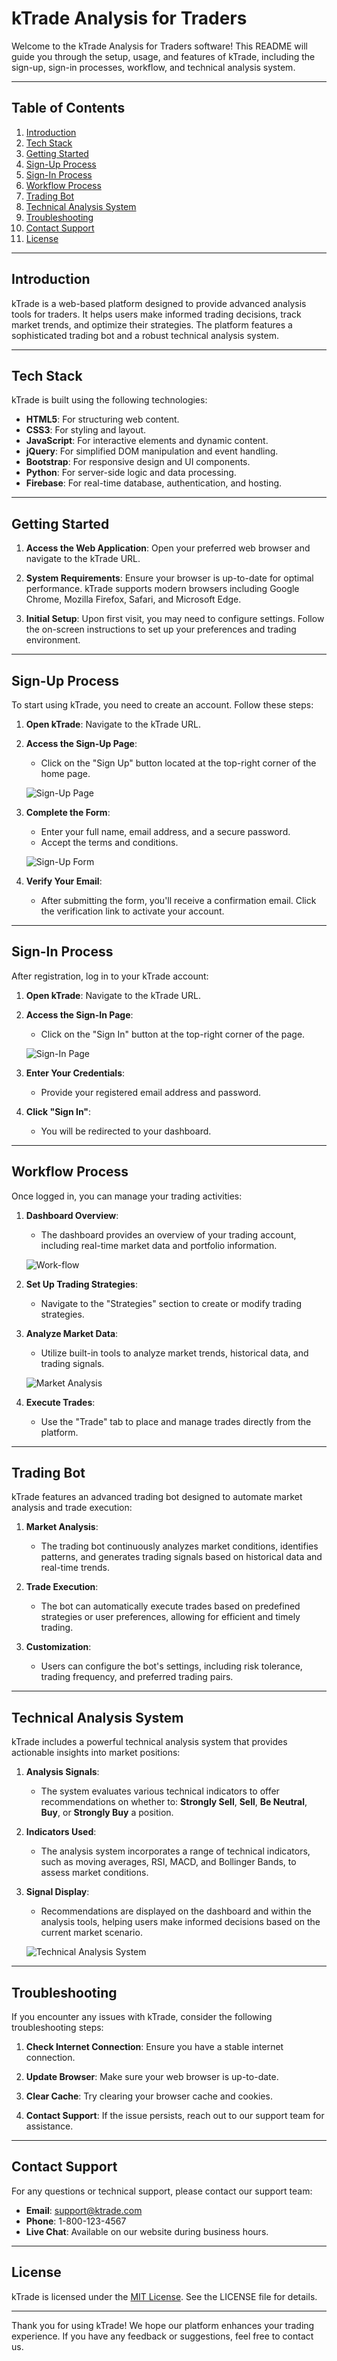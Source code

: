 
# kTrade Analysis for Traders

Welcome to the kTrade Analysis for Traders software! This README will guide you through the setup, usage, and features of kTrade, including the sign-up, sign-in processes, workflow, and technical analysis system.

---

## Table of Contents

1. [Introduction](#introduction)
2. [Tech Stack](#tech-stack)
3. [Getting Started](#getting-started)
4. [Sign-Up Process](#sign-up-process)
5. [Sign-In Process](#sign-in-process)
6. [Workflow Process](#workflow-process)
7. [Trading Bot](#trading-bot)
8. [Technical Analysis System](#technical-analysis-system)
9. [Troubleshooting](#troubleshooting)
10. [Contact Support](#contact-support)
11. [License](#license)

---

## Introduction

kTrade is a web-based platform designed to provide advanced analysis tools for traders. It helps users make informed trading decisions, track market trends, and optimize their strategies. The platform features a sophisticated trading bot and a robust technical analysis system.

---

## Tech Stack

kTrade is built using the following technologies:

- **HTML5**: For structuring web content.
- **CSS3**: For styling and layout.
- **JavaScript**: For interactive elements and dynamic content.
- **jQuery**: For simplified DOM manipulation and event handling.
- **Bootstrap**: For responsive design and UI components.
- **Python**: For server-side logic and data processing.
- **Firebase**: For real-time database, authentication, and hosting.

---

## Getting Started

1. **Access the Web Application**: Open your preferred web browser and navigate to the kTrade URL.

2. **System Requirements**: Ensure your browser is up-to-date for optimal performance. kTrade supports modern browsers including Google Chrome, Mozilla Firefox, Safari, and Microsoft Edge.

3. **Initial Setup**: Upon first visit, you may need to configure settings. Follow the on-screen instructions to set up your preferences and trading environment.

---

## Sign-Up Process

To start using kTrade, you need to create an account. Follow these steps:

1. **Open kTrade**: Navigate to the kTrade URL.

2. **Access the Sign-Up Page**:
   - Click on the "Sign Up" button located at the top-right corner of the home page.

   ![Sign-Up Page](assets/img/work-flow/1.png)

3. **Complete the Form**:
   - Enter your full name, email address, and a secure password.
   - Accept the terms and conditions.

   ![Sign-Up Form](assets/img/work-flow/2.png)

4. **Verify Your Email**:
   - After submitting the form, you'll receive a confirmation email. Click the verification link to activate your account.

---

## Sign-In Process

After registration, log in to your kTrade account:

1. **Open kTrade**: Navigate to the kTrade URL.

2. **Access the Sign-In Page**:
   - Click on the "Sign In" button at the top-right corner of the page.

   ![Sign-In Page](preview/img/d-16.png)

3. **Enter Your Credentials**:
   - Provide your registered email address and password.

4. **Click "Sign In"**:
   - You will be redirected to your dashboard.

---

## Workflow Process

Once logged in, you can manage your trading activities:

1. **Dashboard Overview**:
   - The dashboard provides an overview of your trading account, including real-time market data and portfolio information.

   ![Work-flow](assets/img/work-flow/3.png)

2. **Set Up Trading Strategies**:
   - Navigate to the "Strategies" section to create or modify trading strategies.

3. **Analyze Market Data**:
   - Utilize built-in tools to analyze market trends, historical data, and trading signals.

   ![Market Analysis](preview/img/d-12.png)

4. **Execute Trades**:
   - Use the "Trade" tab to place and manage trades directly from the platform.

---

## Trading Bot

kTrade features an advanced trading bot designed to automate market analysis and trade execution:

1. **Market Analysis**:
   - The trading bot continuously analyzes market conditions, identifies patterns, and generates trading signals based on historical data and real-time trends.

2. **Trade Execution**:
   - The bot can automatically execute trades based on predefined strategies or user preferences, allowing for efficient and timely trading.

3. **Customization**:
   - Users can configure the bot's settings, including risk tolerance, trading frequency, and preferred trading pairs.

---

## Technical Analysis System

kTrade includes a powerful technical analysis system that provides actionable insights into market positions:

1. **Analysis Signals**:
   - The system evaluates various technical indicators to offer recommendations on whether to: **Strongly Sell**, **Sell**, **Be Neutral**, **Buy**, or **Strongly Buy** a position.

2. **Indicators Used**:
   - The analysis system incorporates a range of technical indicators, such as moving averages, RSI, MACD, and Bollinger Bands, to assess market conditions.

3. **Signal Display**:
   - Recommendations are displayed on the dashboard and within the analysis tools, helping users make informed decisions based on the current market scenario.

   ![Technical Analysis System](preview/img/d-12.png)

---

## Troubleshooting

If you encounter any issues with kTrade, consider the following troubleshooting steps:

1. **Check Internet Connection**: Ensure you have a stable internet connection.

2. **Update Browser**: Make sure your web browser is up-to-date.

3. **Clear Cache**: Try clearing your browser cache and cookies.

4. **Contact Support**: If the issue persists, reach out to our support team for assistance.

---

## Contact Support

For any questions or technical support, please contact our support team:

- **Email**: support@ktrade.com
- **Phone**: 1-800-123-4567
- **Live Chat**: Available on our website during business hours.

---

## License

kTrade is licensed under the [MIT License](LICENSE). See the LICENSE file for details.

---

Thank you for using kTrade! We hope our platform enhances your trading experience. If you have any feedback or suggestions, feel free to contact us.
```

